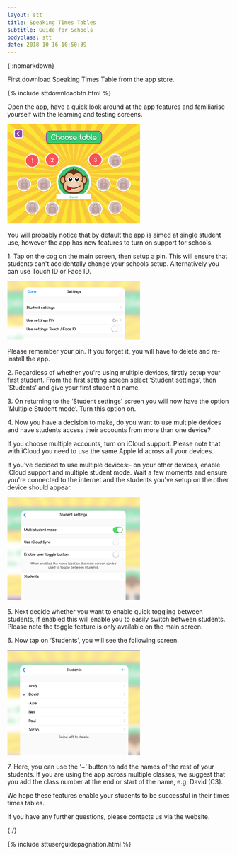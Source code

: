 ```yaml
---
layout: stt
title: Speaking Times Tables
subtitle: Guide for Schools
bodyclass: stt
date: 2018-10-16 10:50:39
---
```

{::nomarkdown}

<p>
	First download Speaking Times Table from the app store.
</p>
<div class="container-table">
	<div class="center-block">
		{% include sttdownloadbtn.html %}
	</div>
</div>
<p>
	Open the app, have a quick look around at the app features and familiarise yourself with the learning and testing screens.
</p>
<div class="container-table">
	<div class="center-block">
		<a href="{{ site.baseurl }}/static/stt_userguides/ipad-table-select.png" class="thickbox">
			<img title="Speaking Times Tables table selection" height="225" width="300" src="/static/img-300/ipad-table-select.png">
		</a>
	</div>
</div>
<p>
	You will probably notice that by default the app is aimed at single student use, however the app has new features to turn on support for schools.
</p>
<p>
	1. Tap on the cog on the main screen, then setup a pin. This will ensure that students can't accidentally change your schools setup. Alternatively you can use Touch ID or Face ID.
</p>
<div class="container-table">
	<div class="center-block">
		<a href="{{ site.baseurl }}/static/stt_userguides/ipad-settings-itouchid-ifaceid.png" class="thickbox">
			<img title="Speaking Times Tables with FaceID / TouchID" height="133" width="300" src="/static/img-300/ipad-settings-itouchid-ifaceid.png">
		</a>
	</div>
</div>
<p>
	Please remember your pin. If you forget it, you will have to delete and re-install the app.
</p>
<p>
	2. Regardless of whether you're using multiple devices, firstly setup your first student. From the first setting screen select ‘Student settings’, then ‘Students’ and give your first student a name.
</p>
<p>
	3. On returning to the ‘Student settings’ screen you will now have the option ‘Multiple Student mode’. Turn this option on.
</p>
<p>
	4. Now you have a decision to make, do you want to use multiple devices and have students access their accounts from more than one device?
</p>
<p>
	If you choose multiple accounts, turn on iCloud support. Please note that with iCloud you need to use the same Apple Id across all your devices.
</p>
<p>
	If you've decided to use multiple devices:- on your other devices, enable iCloud support and multiple student mode. Wait a few moments and ensure you're connected to the internet and the students you've setup on the other device should appear.
</p>
<div class="container-table">
	<div class="center-block">
		<a href="{{ site.baseurl }}/static/stt_userguides/ipad-student-settings.png" class="thickbox">
			<img title="Speaking Times Tables Settings" height="233" width="300" src="/static/img-300/ipad-student-settings.png">
		</a>
	</div>
</div>
<p>
	5. Next decide whether you want to enable quick toggling between students, if enabled this will enable you to easily switch between students. Please note the toggle feature is only available on the main screen.
</p>
<p>
	6. Now tap on ‘Students’, you will see the following screen.
</p>
<div class="container-table">
	<div class="center-block">
		<a href="{{ site.baseurl }}/static/stt_userguides/ipad-student-list.png" class="thickbox">
			<img title="Speaking Times Tables Students" height="238" width="300" src="/static/img-300/ipad-student-list.png">
		</a>
	</div>
</div>
<p>
	7. Here, you can use the ‘+’ button to add the names of the rest of your students. If you are using the app across multiple classes, we suggest that you add the class number at the end  or start of the name, e.g. David (C3).
</p>
<p>
	We hope these features enable your students to be successful in their times times tables.
</p>
<p>
	If you have any further questions, please contacts us via the website.
</p>
{:/}

{% include sttuserguidepagnation.html %}
